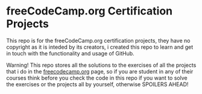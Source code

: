 # freeCodeCamp.org Certification Projects

This repo is for the freeCodeCamp.org certification projects, they have no copyright as it is inteded by its creators, i created this repo to learn and get
in touch with the functionality and usage of GitHub.

Warning!
This repo stores all the solutions to the exercises of all the projects that i do in the [freecodecamp.org](https://www.freecodecamp.org/) page, so if you are student in any of their courses
think before you check the code in this repo if you want to solve the exercises or the projects all by yourself, otherwise SPOILERS AHEAD!
